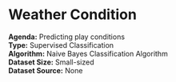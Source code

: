 # Weather Condition

<b>Agenda:</b> Predicting play conditions <br/>
<b>Type:</b> Supervised Classification <br/>
<b>Algorithm:</b> Naive Bayes Classification Algorithm <br/>
<b>Dataset Size:</b> Small-sized <br/>
<b>Dataset Source:</b> None <br/>
